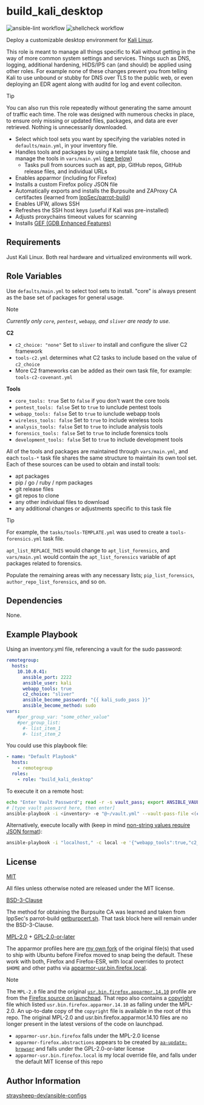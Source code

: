 build_kali_desktop
=========

![ansible-lint workflow](https://github.com/straysheep-dev/ansible-role-build_kali_desktop/actions/workflows/ansible-lint.yml/badge.svg) ![shellcheck workflow](https://github.com/straysheep-dev/ansible-role-build_kali_desktop/actions/workflows/shellcheck.yml/badge.svg)

Deploy a customizable desktop environment for [Kali Linux](https://www.kali.org/get-kali/).

This role is meant to manage all things specific to Kali without getting in the way of more common system settings and services. Things such as DNS, logging, additional hardening, HIDS/IPS can (and should) be applied using other roles. For example none of these changes prevent you from telling Kali to use unbound or stubby for DNS over TLS to the public web, or even deploying an EDR agent along with auditd for log and event colleciton.

> [!TIP]
> You can also run this role repeatedly without generating the same amount of traffic each time. The role was designed with numerous checks in place, to ensure only missing or updated files, packages, and data are ever retrieved. Nothing is unnecessarily downloaded.

- Select which tool sets you want by specifying the variables noted in `defaults/main.yml`, in your inventory file.
- Handles tools and packages by using a template task file, choose and manage the tools in `vars/main.yml` ([see below](#role-variables))
  - Tasks pull from sources such as apt, pip, GitHub repos, GitHub release files, and individual URLs
- Enables apparmor (including for Firefox)
- Installs a custom Firefox policy JSON file
- Automatically exports and installs the Burpsuite and ZAProxy CA certifactes (learned from [IppSec/parrot-build](https://github.com/IppSec/parrot-build/blob/master/roles/customize-browser/files/getburpcert.sh))
- Enables UFW, allows SSH
- Refreshes the SSH host keys (useful if Kali was pre-installed)
- Adjusts proxychains timeout values for scanning
- Installs [GEF (GDB Enhanced Features)](https://github.com/hugsy/gef)

Requirements
------------

Just Kali Linux. Both real hardware and virtualized environments will work.

Role Variables
--------------

Use `defaults/main.yml` to select tool sets to install. "core" is always present as the base set of packages for general usage.

> [!NOTE]
> *Currently only `core`, `pentest`, `webapp`, and `sliver` are ready to use.*

**C2**

- `c2_choice: "none"` Set to `sliver` to install and configure the sliver C2 framework
- `tools-c2.yml` determines what C2 tasks to include based on the value of `c2_choice`
- More C2 frameworks can be added as their own task file, for example: `tools-c2-covenant.yml`

**Tools**

- `core_tools: true` Set to `false` if you don't want the core tools
- `pentest_tools: false` Set to `true` to iunclude pentest tools
- `webapp_tools: false` Set to `true` to iunclude webapp tools
- `wireless_tools: false` Set to `true` to include wireless tools
- `analysis_tools: false` Set to `true` to include analysis tools
- `forensics_tools: false` Set to `true` to include forensics tools
- `development_tools: false` Set to `true` to include development tools

All of the tools and packages are maintained through `vars/main.yml`, and each `tools-*` task file shares the same structure to maintain its own tool set. Each of these sources can be used to obtain and install tools:

- apt packages
- pip / go / ruby / npm packages
- git release files
- git repos to clone
- any other individual files to download
- any additional changes or adjustments specific to this task file

> [!TIP]
> For example, the `tasks/tools-TEMPLATE.yml` was used to create a `tools-forensics.yml` task file.
>
> `apt_list_REPLACE_THIS` would change to `apt_list_forensics`, and `vars/main.yml` would contain the `apt_list_forensics` variable of apt packages related to forensics.
>
> Populate the remaining areas with any necessary lists; `pip_list_forensics`, `author_repo_list_forensics`, and so on.

Dependencies
------------

None.

Example Playbook
----------------

Using an inventory.yml file, referencing a vault for the sudo password:

```yml
remotegroup:
  hosts:
    10.10.0.41:
      ansible_port: 2222
      ansible_user: kali
      webapp_tools: true
      c2_choice: "sliver"
      ansible_become_password: "{{ kali_sudo_pass }}"
      ansible_become_method: sudo
vars:
    #per_group_var: "some_other_value"
    #per_group_list:
      #- list_item_1
      #- list_item_2

```

You could use this playbook file:

```yml
- name: "Default Playbook"
  hosts:
    - remotegroup
  roles:
    - role: "build_kali_desktop"
```

To execute it on a remote host:

```bash
echo "Enter Vault Password"; read -r -s vault_pass; export ANSIBLE_VAULT_PASSWORD=$vault_pass
# [type vault password here, then enter]
ansible-playbook -i <inventory> -e "@~/vault.yml" --vault-pass-file <(cat <<<$ANSIBLE_VAULT_PASSWORD) -v ./playbook.yml
```

Alternatively, execute locally with (keep in mind [non-string values require JSON format](https://docs.ansible.com/ansible/latest/playbook_guide/playbooks_variables.html#key-value-format)):

```bash
ansible-playbook -i "localhost," -c local -e '{"webapp_tools":true,"c2_choice":"sliver"}' --ask-become-pass -v ./playbook.yml
```

License
-------

[MIT](./LICENSE-MIT)

All files unless otherwise noted are released under the MIT license.

[BSD-3-Clause](https://github.com/IppSec/parrot-build/tree/master/roles/customize-browser#license)

The method for obtaining the Burpsuite CA was learned and taken from IppSec's parrot-build [getburpcert.sh](https://github.com/IppSec/parrot-build/blob/master/roles/customize-browser/files/getburpcert.sh). That task block here will remain under the BSD-3-Clause.

[MPL-2.0](https://git.launchpad.net/~mozillateam/firefox/tree/debian/copyright) + [GPL-2.0-or-later](https://gitlab.com/apparmor/apparmor/-/raw/master/LICENSE)

The apparmor profiles here are [my own fork](https://github.com/straysheep-dev/linux-configs/tree/main/apparmor) of the original file(s) that used to ship with Ubuntu before Firefox moved to snap being the default. These work with both, Firefox and Firefox-ESR, with local overrides to protect `$HOME` and other paths via [apparmor-usr.bin.firefox.local](./files/apparmor-usr.bin.firefox.local).

> [!NOTE]
> The `MPL-2.0` file and the original [`usr.bin.firefox.apparmor.14.10`](https://bazaar.launchpad.net/~mozillateam/firefox/firefox.focal/view/head:/debian/usr.bin.firefox.apparmor.14.10) profile are from the [Firefox source on launchpad](https://bazaar.launchpad.net/~mozillateam/firefox/firefox.focal/files/head:/debian). That repo also contains a [copyright](https://git.launchpad.net/~mozillateam/firefox/tree/debian/copyright) file which listed `usr.bin.firefox.apparmor.14.10` as falling under the MPL-2.0. An up-to-date copy of the `copyright` file is available in the root of this repo. The original MPL-2.0 and usr.bin.firefox.apparmor.14.10 files are no longer present in the latest versions of the code on launchpad.

- `apparmor-usr.bin.firefox` falls under the MPL-2.0 license
- `apparmor-firefox.abstractions` appears to be created by [`aa-update-browser`](https://git.launchpad.net/ubuntu/+source/apparmor/tree/debian/aa-update-browser) and falls under the GPL-2.0-or-later license
- `apparmor-usr.bin.firefox.local` is my local override file, and falls under the default MIT license of this repo

Author Information
------------------

[straysheep-dev/ansible-configs](https://github.com/straysheep-dev/ansible-configs/)
